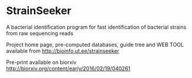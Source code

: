 # StrainSeeker
A bacterial identification program for fast identification of bacterial strains from raw sequencing reads

Project home page, pre-computed databases, guide tree and WEB TOOL available from http://bioinfo.ut.ee/strainseeker

Pre-print available on biorxiv http://biorxiv.org/content/early/2016/02/19/040261
